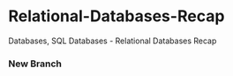 # Relational-Databases-Recap

Databases, SQL Databases - Relational Databases Recap

### New Branch
